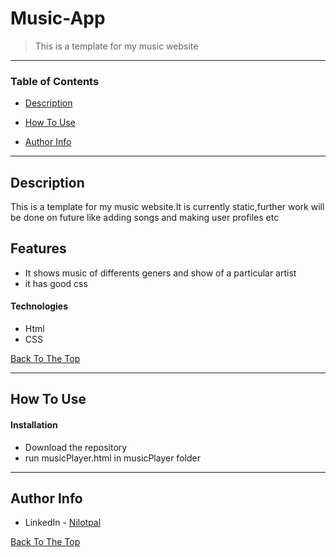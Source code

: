 # Music-App





> This is a template for my music website
---

### Table of Contents


- [Description](#description)
- [How To Use](#how-to-use)

- [Author Info](#author-info)

---

## Description

This is a template for my music  website.It is currently static,further work will be done on future like adding songs and making user profiles etc
## Features
* It shows music of differents geners and show of a particular artist
* it has good css



#### Technologies

- Html
- CSS

[Back To The Top](#read-me-template)

---

## How To Use

#### Installation

- Download the repository
- run musicPlayer.html in musicPlayer folder



---





## Author Info

- LinkedIn - [Nilotpal](https://www.linkedin.com/in/nilotpal-das-842b071a1/)


[Back To The Top](#read-me-template)
